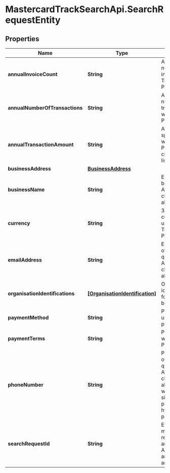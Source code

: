 # MastercardTrackSearchApi.SearchRequestEntity

## Properties

Name | Type | Description | Notes
------------ | ------------- | ------------- | -------------
**annualInvoiceCount** | **String** | Annual number of invoices with Trading Partner. | [optional] 
**annualNumberOfTransactions** | **String** | Annual number of transactions with Trading Partner. | [optional] 
**annualTransactionAmount** | **String** | Annual spend/revenue with Trading Partner in the currency listed. | [optional] 
**businessAddress** | [**BusinessAddress**](BusinessAddress.md) |  | [optional] 
**businessName** | **String** | Entity Name to be queried. Alphanumeric characters allowed. | 
**currency** | **String** | 3 letter currency code used with Trading Partner. | [optional] 
**emailAddress** | **String** | Email Address of Entity to be queried. Alphanumeric characters allowed. | [optional] 
**organisationIdentifications** | [**[OrganisationIdentification]**](OrganisationIdentification.md) | Organisation identification for the Entity being queried. | [optional] 
**paymentMethod** | **String** | Payment rail used for payment. | [optional] 
**paymentTerms** | **String** | Payment terms with Trading Partner. | [optional] 
**phoneNumber** | **String** | Phone Number of Entity to be queried. Alphanumeric characters allowed as well as plus signs, spaces, parenthesis, hyphens, and periods. | [optional] 
**searchRequestId** | **String** | Every record must contain a request id as an identifier. Alphanumeric and hyphens are allowed. | 


